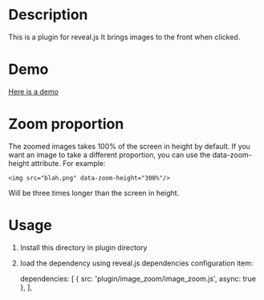 # Description

This is a plugin for reveal.js
It brings images to the front when clicked.

# Demo

[Here is a demo](http://abdessel.iiens.net/image_zoom/example/)

# Zoom proportion

The zoomed images takes 100% of the screen in height by default.
If you want an image to take a different proportion, you can
use the data-zoom-height attribute.
For example:

    <img src="blah.png" data-zoom-height="300%"/>

Will be three times longer than the screen in height.

# Usage

1. Install this directory in plugin directory
1. load the dependency using reveal.js dependencies configuration item:

    dependencies: [ { src: 'plugin/image_zoom/image_zoom.js', async: true }, ],

